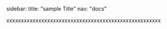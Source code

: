 sidebar:
  title: "sample Title"
  nav: "docs"

xxxxxxxxxxxxxxxxxxxxxxxxxxxxxxxxxxxxxxxxxxxxxxxxxxxxx